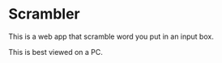 # Scrambler
This is a web app that scramble word you put in an input box.



This is best viewed on a PC.
